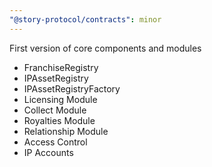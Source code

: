 ```yaml
---
"@story-protocol/contracts": minor
---
```


First version of core components and modules
- FranchiseRegistry
- IPAssetRegistry
- IPAssetRegistryFactory
- Licensing Module
- Collect Module
- Royalties Module
- Relationship Module
- Access Control
- IP Accounts
